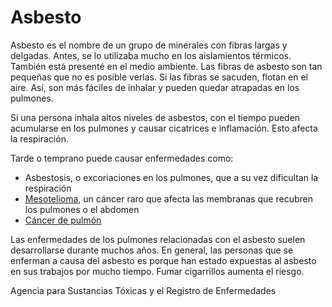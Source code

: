 Asbesto
=======


Asbesto es el nombre de un grupo de minerales con fibras largas y delgadas. Antes, se lo utilizaba mucho en los aislamientos térmicos. También está presenté en el medio ambiente. Las fibras de asbesto son tan pequeñas que no es posible verlas. Si las fibras se sacuden, flotan en el aire. Así, son más fáciles de inhalar y pueden quedar atrapadas en los pulmones. 


Si una persona inhala altos niveles de asbestos, con el tiempo pueden acumularse en los pulmones y causar cicatrices e inflamación. Esto afecta la respiración. 


 Tarde o temprano puede causar enfermedades como:

* Asbestosis, o excoriaciones en los pulmones, que a su vez dificultan la respiración
* [Mesotelioma](https://medlineplus.gov/spanish/mesothelioma.html), un cáncer raro que afecta las membranas que recubren los pulmones o el abdomen
* [Cáncer de pulmón](https://medlineplus.gov/spanish/lungcancer.html)


Las enfermedades de los pulmones relacionadas con el asbesto suelen desarrollarse durante muchos años. En general, las personas que se enferman a causa del asbesto es porque han estado expuestas al asbesto en sus trabajos por mucho tiempo. Fumar cigarrillos aumenta el riesgo. 


Agencia para Sustancias Tóxicas y el Registro de Enfermedades

